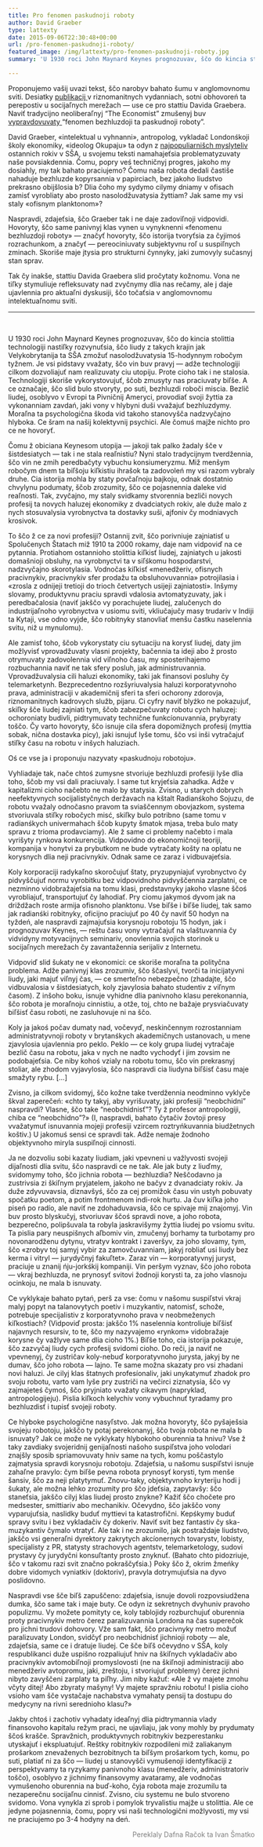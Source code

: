 ```yaml
---
title: Pro fenomen paskudnoji roboty
author: David Graeber
type: lattexty
date: 2015-09-06T22:30:48+00:00
url: /pro-fenomen-paskudnoji-roboty/
featured_image: /img/lattexty/pro-fenomen-paskudnoji-roboty.jpg
summary: 'U 1930 roci John Maynard Keynes prognozuvav, ščo do kincia stolittia technologiji nastiľky rozvynuťsia, ščo liudy z takych krajin jak Velykobrytanija ta SŠA zmožuť nasolodžuvatysia 15-hodynnym robočym tyžnem. Je vsi pidstavy vvažaty, ščo vin buv pravyj.'

---
```

Proponujemo vašij uvazi tekst, ščo narobyv bahato šumu v anglomovnomu sviti. Desiatky <a href="http://www.smh.com.au/national/public-service/the-modern-phenomenon-of-bullshit-jobs-20130831-2sy3j" target="_blank">publikacij </a>v riznomanitnych vydanniach, sotni obhovoreń ta perepostiv u socijaľnych merežach — use ce pro stattiu Davida Graebera. Naviť tradycijno neoliberaľnyj &#8220;The Economist&#8221; zmušenyj buv <a href="http://www.economist.com/blogs/freeexchange/2013/08/labour-markets-0?fsrc=scn/tw_ec/on_bullshit_jobs" target="_blank">vypravdovuvaty </a>&#8220;fenomen bezhluzdoji ta paskudnoji roboty&#8221;.

David Graeber, «intelektual u vyhnanni», antropolog, vykladač Londonśkoji školy ekonomiky, «ideolog Okupaju» ta odyn z <a href="http://www.technologyreview.com/view/518026/network-analysis-reveals-worlds-most-influential-thinkers/" target="_blank">najpopuliarnišch myslyteliv</a> ostannich rokiv v SŠA, u svojemu teksti namahajeťsia problematyzuvaty naše povsiakdennia. Čomu, popry veś techničnyj progres, jakoho my dosiahly, my tak bahato praciujemo? Čomu naša robota dedali častiše nahaduje bezhluzde kopyrsannia v papirciach, bez jakoho liudstvo prekrasno obijšlosia b? Dlia čoho my sydymo cilymy dniamy v ofisach zamisť vyrobliaty abo prosto nasolodžuvatysia žyttiam? Jak same my vsi staly «ofisnym planktonom»?

Naspravdi, zdajeťsia, ščo Graeber tak i ne daje zadoviľnoji vidpovidi. Hovoryty, ščo same panivnyj klas vynen u vynyknenni «fenomenu bezhluzdoji roboty» — značyť hovoryty, ščo istorija tvoryťsia za čyjimoś rozrachunkom, a značyť — pereociniuvaty subjektyvnu roľ u suspiľnych zminach. Skoriše maje jtysia pro strukturni čynnyky, jaki zumovyly sučasnyj stan sprav.

Tak čy inakše, stattiu Davida Graebera slid pročytaty kožnomu. Vona ne tiľky stymuliuje refleksuvaty nad zvyčnymy dlia nas rečamy, ale j daje ujavlennia pro aktuaľni dyskusiji, ščo točaťsia v anglomovnomu intelektuaľnomu sviti.

______

&nbsp;


U 1930 roci John Maynard Keynes prognozuvav, ščo do kincia stolittia technologiji nastiľky rozvynuťsia, ščo liudy z takych krajin jak Velykobrytanija ta SŠA zmožuť nasolodžuvatysia 15-hodynnym robočym tyžnem. Je vsi pidstavy vvažaty, ščo vin buv pravyj — adže technologiji cilkom dozvoliajuť nam realizuvaty ciu utopiju. Prote cioho tak i ne stalosia. Technologiji skoriše vykorystovujuť, ščob zmusyty nas praciuvaty biľše. A ce označaje, ščo slid bulo stvoryty, po suti, bezhluzdi roboči miscia. Bezlič liudej, osoblyvo v Evropi ta Pivničnij Ameryci, provodiať svoji žyttia za vykonanniam zavdań, jaki vony v hlybyni duši vvažajuť bezhluzdymy. Moraľna ta psychologična škoda vid takoho stanovyšča nadzvyčajno hlyboka. Ce šram na našij kolektyvnij psychici. Ale čomuś majže nichto pro ce ne hovoryť.

Čomu ž obiciana Keynesom utopija — jakoji tak palko žadaly šče v šistdesiatych — tak i ne stala reaľnistiu? Nyni stalo tradycijnym tverdžennia, ščo vin ne zmih peredbačyty vybuchu konsiumeryzmu. Miž menšym robočym dnem ta biľšoju kiľkistiu ihrašok ta zadovoleń my vsi razom vybraly druhe. Cia istorija mohla by staty povčaľnoju bajkoju, odnak dostatnio chvylynu podumaty, ščob zrozumity, ščo ce pojasnennia daleke vid reaľnosti. Tak, zvyčajno, my staly svidkamy stvorennia bezliči novych profesij ta novych haluzej ekonomiky z dvadciatych rokiv, ale duže malo z nych stosuvalysia vyrobnyctva ta dostavky suši, ajfoniv čy modniavych krosivok.

To ščo ž ce za novi profesiji? Ostannij zvit, ščo porivniuje zajniatisť u Spolučenych Štatach miž 1910 ta 2000 rokamy, daje nam vidpoviď na ce pytannia. Protiahom ostannioho stolittia kiľkisť liudej, zajniatych u jakosti domašnioji obsluhy, na vyrobnyctvi ta v siľśkomu hospodarstvi, nadzvyčajno skorotylasia. Vodnočas kiľkisť «menedžeriv, ofisnych pracivnykiv, pracivnykiv sfer prodažu ta obsluhovuvannia» potrojilasia i «zrosla z odnijeji tretioji do trioch četvertych usijeji zajniatosti». Inšymy slovamy, produktyvnu praciu spravdi vdalosia avtomatyzuvaty, jak i peredbačalosia (naviť jakščo vy porachujete liudej, zalučenych do industrijaľnoho vyrobnyctva v usiomu sviti, vkliučajučy masy trudariv v Indiji ta Kytaji, vse odno vyjde, ščo robitnyky stanovliať menšu častku naselennia svitu, niž u mynulomu).

Ale zamisť toho, ščob vykorystaty ciu sytuaciju na korysť liudej, daty jim možlyvisť vprovadžuvaty vlasni projekty, bačennia ta ideji abo ž prosto otrymuvaty zadovolennia vid viľnoho času, my sposterihajemo rozbuchannia naviť ne tak sfery posluh, jak administruvannia. Vprovadžuvalysia cili haluzi ekonomiky, taki jak finansovi posluhy čy telemarketynh. Bezprecedentno rozšyriuvalysia haluzi korporatyvnoho prava, administraciji v akademičnij sferi ta sferi ochorony zdorovja, riznomanitnych kadrovych služb, pijaru. Ci cyfry naviť blyźko ne pokazujuť, skiľky šče liudej zajniati tym, ščob zabezpečuvaty robotu cych haluzej: ochoroniaty budivli, pidtrymuvaty technične funkcíonuvannia, prybyraty toščo. Čy varto hovoryty, ščo isnuje cila sfera dopomižnych profesij (myttia sobak, nična dostavka picy), jaki isnujuť lyše tomu, ščo vsi inši vytračajuť stiľky času na robotu v inšych haluziach.

Oś ce vse ja i proponuju nazyvaty «paskudnoju robotoju».

Vyhliadaje tak, nače chtoś zumysne stvoriuje bezhluzdi profesiji lyše dlia toho, ščob my vsi dali praciuvaly. I same tut kryjeťsia zahadka. Adže v kapitalizmi cioho načebto ne malo by statysia. Zvisno, u starych dobrych neefektyvnych socijalistyčnych deržavach na kštalt Radianśkoho Sojuzu, de robotu vvažaly odnočasno pravom ta sviaščennym obovjazkom, systema stvoriuvala stiľky robočych misć, skiľky bulo potribno (same tomu v radianśkych univermahach ščob kupyty šmatok mjasa, treba bulo maty spravu z trioma prodavciamy). Ale ž same ci problemy načebto i mala vyrišyty rynkova konkurencija. Vidpovidno do ekonomičnoji teoriji, kompanija v honytvi za prybutkom ne bude vytračaty košty na oplatu ne korysnych dlia neji pracivnykiv. Odnak same ce zaraz i vidbuvajeťsia.

Koly korporaciji radykaľno skoročujuť štaty, pryzupyniajuť vyrobnyctvo čy pidvyščujuť normu vyrobitku bez vidpovidnoho pidvyščennia zarplatni, ce nezminno vidobražajeťsia na tomu klasi, predstavnyky jakoho vlasne ščoś vyrobliajuť, transportujuť čy lahodiať. Pry ciomu jakymoś dyvom jak na driždžach roste armija ofisnoho planktonu. Vse biľše i biľše liudej, tak samo jak radianśki robitnyky, oficijno praciujuť po 40 čy naviť 50 hodyn na tyždeń, ale naspravdi zajmajuťsia korysnoju robotoju 15 hodyn, jak i prognozuvav Keynes, — reštu času vony vytračajuť na vlaštuvannia čy vidvidyny motyvacijnych seminariv, onovlennia svojich storinok u socijaľnych merežach čy zavantažennia serijaliv z Internetu.

Vidpoviď slid šukaty ne v ekonomici: ce skoriše moraľna ta polityčna problema. Adže panivnyj klas zrozumiv, ščo ščaslyvi, tvorči ta inicijatyvni liudy, jaki majuť viľnyj čas, — ce smerteľno nebezpečno (zhadajte, ščo vidbuvalosia v šistdesiatych, koly zjavylosia bahato studentiv z viľnym časom). Z inšoho boku, isnuje vyhidne dlia panivnoho klasu perekonannia, ščo robota je moraľnoju cinnistiu, a otže, toj, chto ne bažaje prysviačuvaty biľšisť času roboti, ne zasluhovuje ni na ščo.

Koly ja jakoś počav dumaty nad, vočevyď, neskinčennym rozrostanniam administratyvnoji roboty v brytanśkych akademičnych ustanovach, u mene zjavylosia ujavlennia pro peklo. Peklo — ce koly grupa liudej vytračaje bezlič času na robotu, jaka v nych ne nadto vychodyť i jim zovsim ne podobajeťsia. Ce niby kohoś vzialy na robotu tomu, ščo vin prekrasnyj stoliar, ale zhodom vyjavylosia, ščo naspravdi cia liudyna biľšisť času maje smažyty rybu. [&#8230;]

Zvisno, ja cilkom svidomyj, ščo kožne take tverdžennia neodminno vyklyče škval zaperečeń: «chto ty takyj, aby vyrišuvaty, jaki profesiji “neobchidni” naspravdi? Vlasne, ščo take “neobchidnisť”? Ty ž profesor antropologiji, chiba ce “neobchidno”?» (I, naspravdi, bahato čytačiv žovtoji presy vvažatymuť isnuvannia mojeji profesiji vzircem roztryńkuvannia biudžetnych koštiv.) U jakomuś sensi ce spravdi tak. Adže nemaje žodnoho objektyvnoho miryla suspiľnoji cinnosti.

Ja ne dozvoliu sobi kazaty liudiam, jaki vpevneni u važlyvosti svojeji dijaľnosti dlia svitu, ščo naspravdi ce ne tak. Ale jak buty z liuďmy, svidomymy toho, ščo jichnia robota — bezhluzdia? Neščodavno ja zustrivsia zi škiľnym pryjatelem, jakoho ne bačyv z dvanadciaty rokiv. Ja duže zdyvuvavsia, diznavšyś, ščo za cej promižok času vin ustyh pobuvaty spočatku poetom, a potim frontmenom indi-rok hurtu. Ja čuv kiľka joho piseń po radío, ale naviť ne zdohaduvavsia, ščo ce spivaje mij znajomyj. Vin buv prosto blyskučyj, stvoriuvav ščoś spravdi nove, a joho robota, bezperečno, polipšuvala ta robyla jaskravišymy žyttia liudej po vsiomu svitu. Ta pislia pary neuspišnych aľbomiv vin, zmučenyj borhamy ta turbotamy pro novonarodženu dytynu, vtratyv kontrakt i zaveršyv, za joho slovamy, tym, ščo «zrobyv toj samyj vybir za zamovčuvanniam, jakyj robliať usi liudy bez kerma i vitryl — jurydyčnyj fakuľtet». Zaraz vin — korporatyvnyj juryst, praciuje u znanij ńju-jorkśkij kompaniji. Vin peršym vyznav, ščo joho robota — vkraj bezhluzda, ne prynosyť svitovi žodnoji korysti ta, za joho vlasnoju ocinkoju, ne mala b isnuvaty.

Ce vyklykaje bahato pytań, perš za vse: čomu v našomu suspiľstvi vkraj malyj popyt na talanovytych poetiv i muzykantiv, natomisť, schože, potrebuje specijalistiv z korporatyvnoho prava v neobmeženych kiľkostiach? (Vidpoviď prosta: jakščo 1% naselennia kontroliuje biľšisť najavnych resursiv, to te, ščo my nazyvajemo «rynkom» vidobražaje korysne čy važlyve same dlia cioho 1%.) Biľše toho, cia istorija pokazuje, ščo zazvyčaj liudy cych profesij svidomi cioho. Do reči, ja naviť ne vpevnenyj, čy zustričav koly-nebuď korporatyvnoho jurysta, jakyj by ne dumav, ščo joho robota — lajno. Te same možna skazaty pro vsi zhadani novi haluzi. Je cilyj klas štatnych profesíonaliv, jaki unykatymuť zhadok pro svoju robotu, varto vam lyše pry zustriči na večirci ziznatysia, ščo vy zajmajeteś čymoś, ščo pryjniato vvažaty cikavym (napryklad, antropologijeju). Pislia kiľkoch kelychiv vony vybuchnuť tyradamy pro bezhluzdisť i tupisť svojeji roboty.

Ce hlyboke psychologične nasyľstvo. Jak možna hovoryty, ščo pyšaješsia svojeju robotoju, jakščo ty potaj perekonanyj, ščo tvoja robota ne mala b isnuvaty? Jak ce može ne vyklykaty hlybokoho oburennia ta hnivu? Vse ž taky zavdiaky svojeridnij genijaľnosti našoho suspiľstva joho volodari znajšly sposib spriamovuvaty hniv same na tych, komu poščastylo zajmatysia spravdi korysnoju robotoju. Zdajeťsia, u našomu suspiľstvi isnuje zahaľne pravylo: čym biľše pevna robota prynosyť korysti, tym menše šansiv, ščo za neji platytymuť. Znovu-taky, objektyvnoho kryteriju hodi j šukaty, ale možna lehko zrozumity pro ščo jdeťsia, zapytavšy: ščo staneťsia, jakščo cilyj klas liudej prosto znykne? Kažiť ščo chočete pro medsester, smittiariv abo mechanikiv. Očevydno, ščo jakščo vony vyparujuťsia, naslidky buduť myttievi ta katastrofični. Kepśkymy buduť spravy svitu i bez vykladačiv čy dokeriv. Naviť svit bez fantastiv čy ska-muzykantiv čymalo vtratyť. Ale tak i ne zrozumilo, jak postraždaje liudstvo, jakščo vsi generaľni dyrektory zakrytych akcíonernych tovarystv, lobisty, specijalisty z PR, statysty strachovych agentstv, telemarketology, sudovi prystavy čy jurydyčni konsuľtanty prosto znyknuť. (Bahato chto pidozriuje, ščo v takomu razi svit značno pokraščyťsia.) Poky ščo ž, okrim žmeńky dobre vidomych vyniatkiv (doktoriv), pravyla dotrymujuťsia na dyvo poslidovno.

Naspravdi vse šče biľš zapuščeno: zdajeťsia, isnuje dovoli rozpovsiudžena dumka, ščo same tak i maje buty. Ce odyn iz sekretnych dvyhuniv pravoho populizmu. Vy možete pomityty ce, koly tablojidy rozburchujuť oburennia proty pracivnykiv metro čerez paralizuvannia Londona na čas superečok pro jichni trudovi dohovory. Vže sam fakt, ščo pracivnyky metro možuť paralizuvaty London, svidčyť pro neobchidnisť jichnioji roboty — ale, zdajeťsia, same ce i dratuje liudej. Ce šče biľš očevydno v SŠA, koly respublikanci duže uspišno rozpaliujuť hniv na škiľnych vykladačiv abo pracivnykiv avtomobiľnoji promyslovosti (ne na škiľnoji administraciji abo menedžeriv avtopromu, jaki, zreštoju, i stvoriujuť problemy) čerez jichni nibyto zavyščeni zarplaty ta piľhy. Jim niby kažuť: «Ale ž vy majete zmohu včyty ditej! Abo zbyraty mašyny! Vy majete spravžniu robotu! I pislia cioho vsioho vam šče vystačaje nachabstva vymahaty pensij ta dostupu do medycyny na rivni serednioho klasu?»

Jakby chtoś i zachotiv vyhadaty ideaľnyj dlia pidtrymannia vlady finansovoho kapitalu režym praci, ne ujavliaju, jak vony mohly by prydumaty ščoś krašče. Spravžnich, produktyvnych robitnykiv bezperestanku utyskajuť i ekspluatujuť. Reštky robitnykiv rozpodileni miž zaliakanym prošarkom znevaženych bezrobitnych ta biľšym prošarkom tych, komu, po suti, platiať ni za ščo — liudej u stanovyšči vymušenoji identyfikaciji z perspektyvamy ta ryzykamy panivnoho klasu (menedžeriv, administratoriv toščo), osoblyvo z jichnimy finansovymy avataramy, ale vodnočas vymušenoho oburennia na buď-koho, čyja robota maje zrozumilu ta nezaperečnu socijaľnu cinnisť. Zvisno, ciu systemu ne bulo stvoreno svidomo. Vona vynykla zi sprob i pomylok tryvalistiu majže u stolittia. Ale ce jedyne pojasnennia, čomu, popry vsi naši technologični možlyvosti, my vsi ne praciujemo po 3-4 hodyny na deń.

<p style="text-align: right;">
  <span style="color: #808080;">Pereklaly Dafna Račok ta Ivan Šmatko</span>
</p>

 [1]: http://ukrajina.tak.today/wp-content/uploads/2015/03/bad-job.jpg